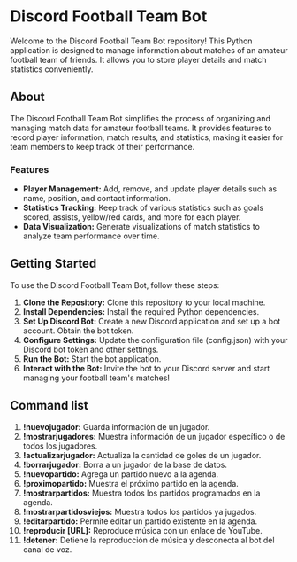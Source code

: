 # Discord Football Team Bot

Welcome to the Discord Football Team Bot repository! This Python application is designed to manage information about matches of an amateur football team of friends. It allows you to store player details and match statistics conveniently.

## About

The Discord Football Team Bot simplifies the process of organizing and managing match data for amateur football teams. It provides features to record player information, match results, and statistics, making it easier for team members to keep track of their performance.

### Features

- **Player Management:** Add, remove, and update player details such as name, position, and contact information.
- **Statistics Tracking:** Keep track of various statistics such as goals scored, assists, yellow/red cards, and more for each player.
- **Data Visualization:** Generate visualizations of match statistics to analyze team performance over time.

## Getting Started

To use the Discord Football Team Bot, follow these steps:

1. **Clone the Repository:** Clone this repository to your local machine.
2. **Install Dependencies:** Install the required Python dependencies.
3. **Set Up Discord Bot:** Create a new Discord application and set up a bot account. Obtain the bot token.
4. **Configure Settings:** Update the configuration file (config.json) with your Discord bot token and other settings.
5. **Run the Bot:** Start the bot application.
6. **Interact with the Bot:** Invite the bot to your Discord server and start managing your football team's matches!

## Command list

1. **!nuevojugador:** Guarda información de un jugador.
2. **!mostrarjugadores:** Muestra información de un jugador específico o de todos los jugadores.
3. **!actualizarjugador:** Actualiza la cantidad de goles de un jugador.
4. **!borrarjugador:** Borra a un jugador de la base de datos.
5. **!nuevopartido:** Agrega un partido nuevo a la agenda.
6. **!proximopartido:** Muestra el próximo partido en la agenda.
7. **!mostrarpartidos:** Muestra todos los partidos programados en la agenda.
8. **!mostrarpartidosviejos:** Muestra todos los partidos ya jugados.
9. **!editarpartido:** Permite editar un partido existente en la agenda.
10. **!reproducir [URL]:** Reproduce música con un enlace de YouTube.
11. **!detener:** Detiene la reproducción de música y desconecta al bot del canal de voz.
